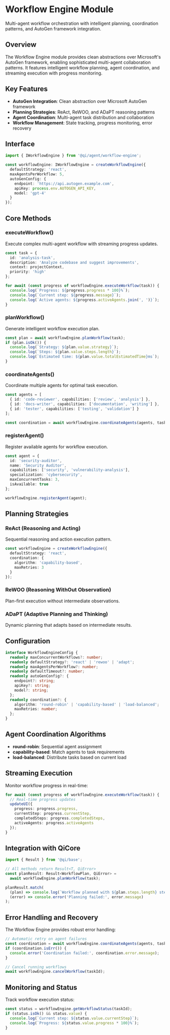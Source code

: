 # Workflow Engine Module

Multi-agent workflow orchestration with intelligent planning, coordination patterns, and AutoGen framework integration.

## Overview

The Workflow Engine module provides clean abstractions over Microsoft's AutoGen framework, enabling sophisticated multi-agent collaboration patterns. It features intelligent workflow planning, agent coordination, and streaming execution with progress monitoring.

## Key Features

- **AutoGen Integration**: Clean abstraction over Microsoft AutoGen framework
- **Planning Strategies**: ReAct, ReWOO, and ADaPT reasoning patterns
- **Agent Coordination**: Multi-agent task distribution and collaboration  
- **Workflow Management**: State tracking, progress monitoring, error recovery

## Interface

```typescript
import { IWorkflowEngine } from '@qi/agent/workflow-engine';

const workflowEngine: IWorkflowEngine = createWorkflowEngine({
  defaultStrategy: 'react',
  maxAgentsPerWorkflow: 5,
  autoGenConfig: {
    endpoint: 'https://api.autogen.example.com',
    apiKey: process.env.AUTOGEN_API_KEY,
    model: 'gpt-4'
  }
});
```

## Core Methods

### executeWorkflow()
Execute complex multi-agent workflow with streaming progress updates.

```typescript
const task = {
  id: 'analysis-task',
  description: 'Analyze codebase and suggest improvements',
  context: projectContext,
  priority: 'high'
};

for await (const progress of workflowEngine.executeWorkflow(task)) {
  console.log(`Progress: ${progress.progress * 100}%`);
  console.log(`Current step: ${progress.message}`);
  console.log(`Active agents: ${progress.activeAgents.join(', ')}`);
}
```

### planWorkflow()
Generate intelligent workflow execution plan.

```typescript
const plan = await workflowEngine.planWorkflow(task);
if (plan.isOk()) {
  console.log(`Strategy: ${plan.value.strategy}`);
  console.log(`Steps: ${plan.value.steps.length}`);
  console.log(`Estimated time: ${plan.value.totalEstimatedTime}ms`);
}
```

### coordinateAgents()
Coordinate multiple agents for optimal task execution.

```typescript
const agents = [
  { id: 'code-reviewer', capabilities: ['review', 'analysis'] },
  { id: 'docs-writer', capabilities: ['documentation', 'writing'] },
  { id: 'tester', capabilities: ['testing', 'validation'] }
];

const coordination = await workflowEngine.coordinateAgents(agents, task);
```

### registerAgent()
Register available agents for workflow execution.

```typescript
const agent = {
  id: 'security-auditor',
  name: 'Security Auditor',
  capabilities: ['security', 'vulnerability-analysis'],
  specialization: 'cybersecurity',
  maxConcurrentTasks: 3,
  isAvailable: true
};

workflowEngine.registerAgent(agent);
```

## Planning Strategies

### ReAct (Reasoning and Acting)
Sequential reasoning and action execution pattern.

```typescript
const workflowEngine = createWorkflowEngine({
  defaultStrategy: 'react',
  coordination: {
    algorithm: 'capability-based',
    maxRetries: 3
  }
});
```

### ReWOO (Reasoning WithOut Observation)  
Plan-first execution without intermediate observations.

### ADaPT (Adaptive Planning and Thinking)
Dynamic planning that adapts based on intermediate results.

## Configuration

```typescript
interface WorkflowEngineConfig {
  readonly maxConcurrentWorkflows?: number;
  readonly defaultStrategy?: 'react' | 'rewoo' | 'adapt';
  readonly maxAgentsPerWorkflow?: number;
  readonly defaultTimeout?: number;
  readonly autoGenConfig?: {
    endpoint?: string;
    apiKey?: string;
    model?: string;
  };
  readonly coordination?: {
    algorithm: 'round-robin' | 'capability-based' | 'load-balanced';
    maxRetries: number;
  };
}
```

## Agent Coordination Algorithms

- **round-robin**: Sequential agent assignment
- **capability-based**: Match agents to task requirements
- **load-balanced**: Distribute tasks based on current load

## Streaming Execution

Monitor workflow progress in real-time:

```typescript
for await (const progress of workflowEngine.executeWorkflow(task)) {
  // Real-time progress updates
  updateUI({
    progress: progress.progress,
    currentStep: progress.currentStep,
    completedSteps: progress.completedSteps,
    activeAgents: progress.activeAgents
  });
}
```

## Integration with QiCore

```typescript
import { Result } from '@qi/base';

// All methods return Result<T, QiError>
const planResult: Result<WorkflowPlan, QiError> = 
  await workflowEngine.planWorkflow(task);

planResult.match(
  (plan) => console.log(`Workflow planned with ${plan.steps.length} steps`),
  (error) => console.error('Planning failed:', error.message)
);
```

## Error Handling and Recovery

The Workflow Engine provides robust error handling:

```typescript
// Automatic retry on agent failures
const coordination = await workflowEngine.coordinateAgents(agents, task);
if (coordination.isErr()) {
  console.error('Coordination failed:', coordination.error.message);
}

// Cancel running workflows
await workflowEngine.cancelWorkflow(taskId);
```

## Monitoring and Status

Track workflow execution status:

```typescript
const status = workflowEngine.getWorkflowStatus(taskId);
if (status.isOk() && status.value) {
  console.log(`Current step: ${status.value.currentStep}`);
  console.log(`Progress: ${status.value.progress * 100}%`);
}
```